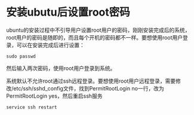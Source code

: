 # 安装ubutu后设置root密码
ubuntu的安装过程中不引导用户设置root用户的密码，刚刚安装完成后的系统，root用户的密码是随即的，而且每个开机的密码都不一样。要想使用root用户登录，可以在安装完成后进行设置：
```
sudo passwd
```
然后输入两次密码，使用root用户登录到系统。

系统默认不允许root通过ssh远程登录。要想使用root用户远程登录，需要修改/etc/ssh/sshd_config文件，找到PermitRootLogin no一行，改为PermitRootLogin yes，然后重启ssh服务
```
service ssh restart
```
